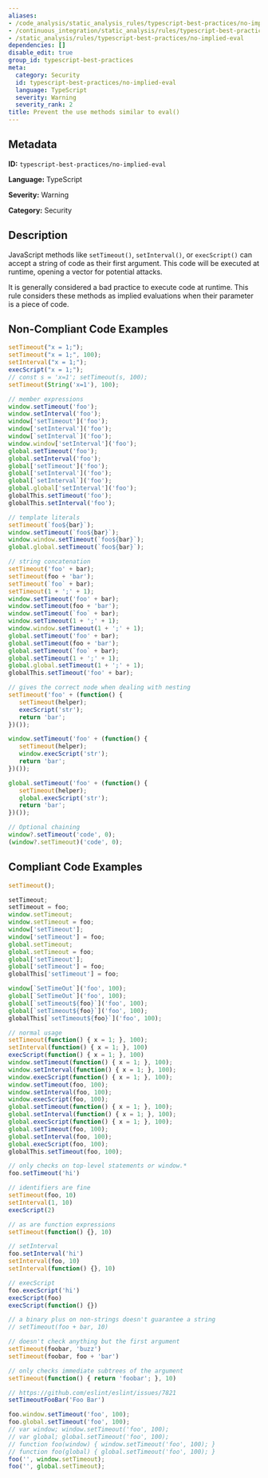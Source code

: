```yaml
---
aliases:
- /code_analysis/static_analysis_rules/typescript-best-practices/no-implied-eval
- /continuous_integration/static_analysis/rules/typescript-best-practices/no-implied-eval
- /static_analysis/rules/typescript-best-practices/no-implied-eval
dependencies: []
disable_edit: true
group_id: typescript-best-practices
meta:
  category: Security
  id: typescript-best-practices/no-implied-eval
  language: TypeScript
  severity: Warning
  severity_rank: 2
title: Prevent the use methods similar to eval()
---
```

<!--  SOURCED FROM https://github.com/DataDog/datadog-static-analyzer-rule-docs -->


## Metadata
**ID:** `typescript-best-practices/no-implied-eval`

**Language:** TypeScript

**Severity:** Warning

**Category:** Security

## Description
JavaScript methods like `setTimeout()`, `setInterval()`, or `execScript()` can accept a string of code as their first argument. This code will be executed at runtime, opening a vector for potential attacks.

It is generally considered a bad practice to execute code at runtime. This rule considers these methods as implied evaluations when their parameter is a piece of code.

## Non-Compliant Code Examples
```typescript
setTimeout("x = 1;");
setTimeout("x = 1;", 100);
setInterval("x = 1;");
execScript("x = 1;");
// const s = 'x=1'; setTimeout(s, 100);
setTimeout(String('x=1'), 100);

// member expressions
window.setTimeout('foo');
window.setInterval('foo');
window['setTimeout']('foo');
window['setInterval']('foo');
window[`setInterval`]('foo');
window.window['setInterval']('foo');
global.setTimeout('foo');
global.setInterval('foo');
global['setTimeout']('foo');
global['setInterval']('foo');
global[`setInterval`]('foo');
global.global['setInterval']('foo');
globalThis.setTimeout('foo');
globalThis.setInterval('foo');

// template literals
setTimeout(`foo${bar}`);
window.setTimeout(`foo${bar}`);
window.window.setTimeout(`foo${bar}`);
global.global.setTimeout(`foo${bar}`);

// string concatenation
setTimeout('foo' + bar);
setTimeout(foo + 'bar');
setTimeout(`foo` + bar);
setTimeout(1 + ';' + 1);
window.setTimeout('foo' + bar);
window.setTimeout(foo + 'bar');
window.setTimeout(`foo` + bar);
window.setTimeout(1 + ';' + 1);
window.window.setTimeout(1 + ';' + 1);
global.setTimeout('foo' + bar);
global.setTimeout(foo + 'bar');
global.setTimeout(`foo` + bar);
global.setTimeout(1 + ';' + 1);
global.global.setTimeout(1 + ';' + 1);
globalThis.setTimeout('foo' + bar);

// gives the correct node when dealing with nesting
setTimeout('foo' + (function() {
   setTimeout(helper);
   execScript('str');
   return 'bar';
})());

window.setTimeout('foo' + (function() {
   setTimeout(helper);
   window.execScript('str');
   return 'bar';
})());

global.setTimeout('foo' + (function() {
   setTimeout(helper);
   global.execScript('str');
   return 'bar';
})());

// Optional chaining
window?.setTimeout('code', 0);
(window?.setTimeout)('code', 0);
```

## Compliant Code Examples
```typescript
setTimeout();

setTimeout;
setTimeout = foo;
window.setTimeout;
window.setTimeout = foo;
window['setTimeout'];
window['setTimeout'] = foo;
global.setTimeout;
global.setTimeout = foo;
global['setTimeout'];
global['setTimeout'] = foo;
globalThis['setTimeout'] = foo;

window[`SetTimeOut`]('foo', 100);
global[`SetTimeOut`]('foo', 100);
global[`setTimeout${foo}`]('foo', 100);
global[`setTimeout${foo}`]('foo', 100);
globalThis[`setTimeout${foo}`]('foo', 100);

// normal usage
setTimeout(function() { x = 1; }, 100);
setInterval(function() { x = 1; }, 100)
execScript(function() { x = 1; }, 100)
window.setTimeout(function() { x = 1; }, 100);
window.setInterval(function() { x = 1; }, 100);
window.execScript(function() { x = 1; }, 100);
window.setTimeout(foo, 100);
window.setInterval(foo, 100);
window.execScript(foo, 100);
global.setTimeout(function() { x = 1; }, 100);
global.setInterval(function() { x = 1; }, 100);
global.execScript(function() { x = 1; }, 100);
global.setTimeout(foo, 100);
global.setInterval(foo, 100);
global.execScript(foo, 100);
globalThis.setTimeout(foo, 100);

// only checks on top-level statements or window.*
foo.setTimeout('hi')

// identifiers are fine
setTimeout(foo, 10)
setInterval(1, 10)
execScript(2)

// as are function expressions
setTimeout(function() {}, 10)

// setInterval
foo.setInterval('hi')
setInterval(foo, 10)
setInterval(function() {}, 10)

// execScript
foo.execScript('hi')
execScript(foo)
execScript(function() {})

// a binary plus on non-strings doesn't guarantee a string
// setTimeout(foo + bar, 10)

// doesn't check anything but the first argument
setTimeout(foobar, 'buzz')
setTimeout(foobar, foo + 'bar')

// only checks immediate subtrees of the argument
setTimeout(function() { return 'foobar'; }, 10)

// https://github.com/eslint/eslint/issues/7821
setTimeoutFooBar('Foo Bar')

foo.window.setTimeout('foo', 100);
foo.global.setTimeout('foo', 100);
// var window; window.setTimeout('foo', 100);
// var global; global.setTimeout('foo', 100);
// function foo(window) { window.setTimeout('foo', 100); }
// function foo(global) { global.setTimeout('foo', 100); }
foo('', window.setTimeout);
foo('', global.setTimeout);
```
